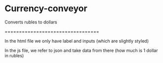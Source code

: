 # Currency-conveyor
Сonverts rubles to dollars



=================================

In the html file we only have label and inputs (which are slightly styled)

In the js file, we refer to json and take data from there (how much is 1 dollar in rubles)
